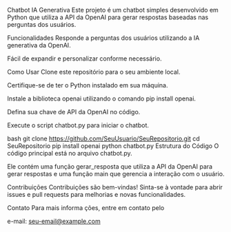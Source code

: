 Chatbot IA Generativa
Este projeto é um chatbot simples desenvolvido em Python que utiliza a API da OpenAI para gerar respostas baseadas nas perguntas dos usuários.

Funcionalidades
Responde a perguntas dos usuários utilizando a IA generativa da OpenAI.

Fácil de expandir e personalizar conforme necessário.

Como Usar
Clone este repositório para o seu ambiente local.

Certifique-se de ter o Python instalado em sua máquina.

Instale a biblioteca openai utilizando o comando pip install openai.

Defina sua chave de API da OpenAI no código.

Execute o script chatbot.py para iniciar o chatbot.

bash
git clone https://github.com/SeuUsuario/SeuRepositorio.git
cd SeuRepositorio
pip install openai
python chatbot.py
Estrutura do Código
O código principal está no arquivo chatbot.py.

Ele contém uma função gerar_resposta que utiliza a API da OpenAI para gerar respostas e uma função main que gerencia a interação com o usuário.

Contribuições
Contribuições são bem-vindas! Sinta-se à vontade para abrir issues e pull requests para melhorias e novas funcionalidades.

Contato
Para mais informa
ções, entre em contato pelo 

e-mail: seu-email@example.com
